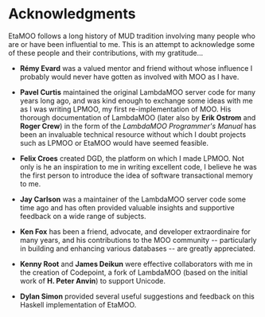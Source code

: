 
Acknowledgments
===============

EtaMOO follows a long history of MUD tradition involving many people who are
or have been influential to me. This is an attempt to acknowledge some of
these people and their contributions, with my gratitude...

  * __Rémy Evard__ was a valued mentor and friend without whose influence I
    probably would never have gotten as involved with MOO as I have.

  * __Pavel Curtis__ maintained the original LambdaMOO server code for many
    years long ago, and was kind enough to exchange some ideas with me as I
    was writing LPMOO, my first re-implementation of MOO. His thorough
    documentation of LambdaMOO (later also by __Erik Ostrom__ and __Roger
    Crew__) in the form of the _LambdaMOO Programmer's Manual_ has been an
    invaluable technical resource without which I doubt projects such as LPMOO
    or EtaMOO would have seemed feasible.

  * __Felix Croes__ created DGD, the platform on which I made LPMOO. Not only
    is he an inspiration to me in writing excellent code, I believe he was the
    first person to introduce the idea of software transactional memory to me.

  * __Jay Carlson__ was a maintainer of the LambdaMOO server code some time
    ago and has often provided valuable insights and supportive feedback on a
    wide range of subjects.

  * __Ken Fox__ has been a friend, advocate, and developer extraordinaire for
    many years, and his contributions to the MOO community -- particularly in
    building and enhancing various databases -- are greatly appreciated.

  * __Kenny Root__ and __James Deikun__ were effective collaborators with me
    in the creation of Codepoint, a fork of LambdaMOO (based on the initial
    work of __H. Peter Anvin__) to support Unicode.

  * __Dylan Simon__ provided several useful suggestions and feedback on this
    Haskell implementation of EtaMOO.
